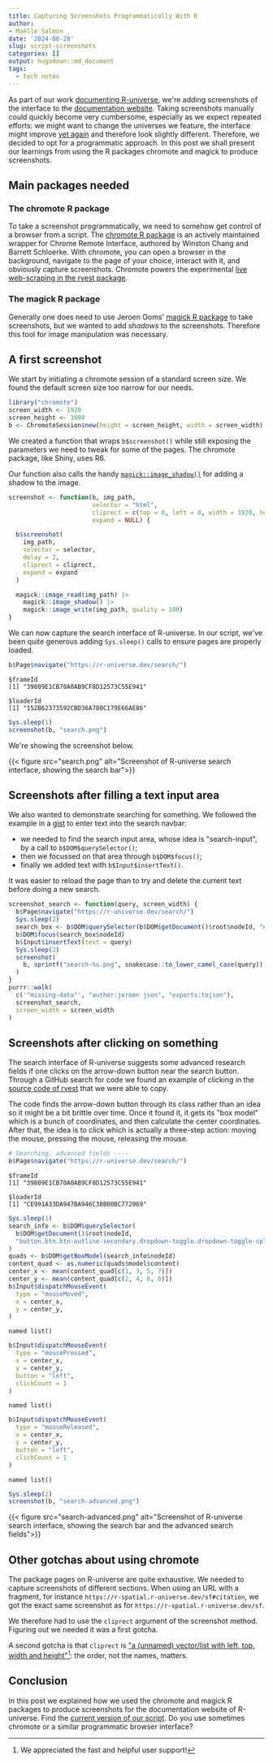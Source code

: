 ```yaml
---
title: Capturing Screenshots Programmatically With R
author: 
- Maëlle Salmon
date: '2024-08-28'
slug: script-screenshots
categories: []
output: hugodown::md_document
tags:
  - tech notes
---
```



As part of our work [documenting R-universe](/blog/2024/04/12/gsod-announcement/), 
we're adding screenshots of the interface to the [documentation website](https://docs.r-universe.org).
Taking screenshots manually could quickly become very cumbersome, especially as we expect repeated efforts: we might want to change the universes we feature, the interface might improve [yet again](/blog/2024/06/12/runiverse-frontend/) and therefore look slightly different.
Therefore, we decided to opt for a programmatic approach.
In this post we shall present our learnings from using the R packages chromote and magick to produce screenshots.

## Main packages needed

### The chromote R package

To take a screenshot programmatically, we need to somehow get control of a browser from a script.
The [chromote R package](https://rstudio.github.io/chromote/) is an actively maintained wrapper for Chrome Remote Interface, authored by Winston Chang and Barrett Schloerke.
With chromote, you can open a browser in the background, navigate to the page of your choice, interact with it, and obviously capture screenshots.
Chromote powers the experimental [live web-scraping in the rvest package](https://rvest.tidyverse.org/reference/read_html_live.html).

### The magick R package

Generally one does need to use Jeroen Ooms' [magick R package](https://docs.ropensci.org/magick/) to take screenshots, but we wanted to add _shadows_ to the screenshots.
Therefore this tool for image manipulation was necessary.

## A first screenshot

We start by initiating a chromote session of a standard screen size.
We found the default screen size too narrow for our needs.


``` r
library("chromote")
screen_width <- 1920
screen_height <- 1080
b <- ChromoteSession$new(height = screen_height, width = screen_width)
```

We created a function that wraps `b$screenshot()` while still exposing 
the parameters we need to tweak for some of the pages.
The chromote package, like Shiny, uses R6.

Our function also calls the handy [`magick::image_shadow()`](https://docs.ropensci.org/magick/reference/composite.html) for adding a shadow to the image.


``` r
screenshot <- function(b, img_path,
                       selector = "html",
                       cliprect = c(top = 0, left = 0, width = 1920, height = 1080),
                       expand = NULL) {

  b$screenshot(
    img_path,
    selector = selector,
    delay = 2,
    cliprect = cliprect,
    expand = expand
  )

  magick::image_read(img_path) |>
    magick::image_shadow() |>
    magick::image_write(img_path, quality = 100)
}
```

We can now capture the search interface of R-universe.
In our script, we've been quite generous adding `Sys.sleep()` calls to ensure pages are properly loaded.


``` r
b$Page$navigate("https://r-universe.dev/search/")
```

```
$frameId
[1] "39809E1CB70A0AB9CF8D12573C55E941"

$loaderId
[1] "152B62373592CBD36A780C179E66AE86"
```

``` r
Sys.sleep(1)
screenshot(b, "search.png")
```

We're showing the screenshot below.

{{< figure src="search.png" alt="Screenshot of R-universe search interface, showing the search bar">}}

## Screenshots after filling a text input area

We also wanted to demonstrate searching for something.
We followed the example in a [gist](https://gist.github.com/oganm/50a8020f718842aa3eee04dcfd57c198) to enter text into the search navbar: 

- we needed to find the search input area, whose idea is "search-input", by a call to `b$DOM$querySelector()`;
- then we focussed on that area through `b$DOM$focus()`;
- finally we added text with `b$Input$insertText()`.

It was easier to reload the page than to try and delete the current text before doing a new search.


``` r
screenshot_search <- function(query, screen_width) {
  b$Page$navigate("https://r-universe.dev/search/")
  Sys.sleep(2)
  search_box <- b$DOM$querySelector(b$DOM$getDocument()$root$nodeId, "#search-input")
  b$DOM$focus(search_box$nodeId)
  b$Input$insertText(text = query)
  Sys.sleep(2)
  screenshot(
    b, sprintf("search-%s.png", snakecase::to_lower_camel_case(query))
  )
}
purrr::walk(
  c('"missing-data"', "author:jeroen json", "exports:tojson"),
  screenshot_search,
  screen_width = screen_width
)
```

## Screenshots after clicking on something

The search interface of R-universe suggests some advanced research fields if one clicks on the arrow-down button near the search button.
Through a GitHub search for code we found an example of clicking in the [source code of rvest](https://github.com/tidyverse/rvest/blob/c9be5b8dd9d672e84dd0dc515e3a37ab5c03111f/R/live.R#L145) that we were able to copy.

The code finds the arrow-down button through its class rather than an idea so it might be a bit brittle over time.
Once it found it, it gets its "box model" which is a bunch of coordinates, and then calculate the center coordinates.
After that, the idea is to click which is actually a three-step action: moving the mouse, pressing the mouse, releasing the mouse.



``` r
# Searching, advanced fields ----
b$Page$navigate("https://r-universe.dev/search/")
```

```
$frameId
[1] "39809E1CB70A0AB9CF8D12573C55E941"

$loaderId
[1] "CE991A33DA947BA946C38B00BC772069"
```

``` r
Sys.sleep(1)
search_info <- b$DOM$querySelector(
  b$DOM$getDocument()$root$nodeId,
  "button.btn.btn-outline-secondary.dropdown-toggle.dropdown-toggle-split"
)
quads <- b$DOM$getBoxModel(search_info$nodeId)
content_quad <- as.numeric(quads$model$content)
center_x <- mean(content_quad[c(1, 3, 5, 7)])
center_y <- mean(content_quad[c(2, 4, 6, 8)])
b$Input$dispatchMouseEvent(
  type = "mouseMoved",
  x = center_x,
  y = center_y,
)
```

```
named list()
```

``` r
b$Input$dispatchMouseEvent(
  type = "mousePressed",
  x = center_x,
  y = center_y,
  button = "left",
  clickCount = 1
)
```

```
named list()
```

``` r
b$Input$dispatchMouseEvent(
  type = "mouseReleased",
  x = center_x,
  y = center_y,
  button = "left",
  clickCount = 1
)
```

```
named list()
```

``` r
Sys.sleep(2)
screenshot(b, "search-advanced.png")
```

{{< figure src="search-advanced.png" alt="Screenshot of R-universe search interface, showing the search bar and the advanced search fields">}}

## Other gotchas about using chromote

The package pages on R-universe are quite exhaustive. 
We needed to capture screenshots of different sections.
When using an URL with a fragment, for instance `https://r-spatial.r-universe.dev/sf#citation`, 
we got the exact same screenshot as for `https://r-spatial.r-universe.dev/sf`.

We therefore had to use the `cliprect` argument of the screenshot method.
Figuring out we needed it was a first gotcha.

A second gotcha is that `cliprect` is ["a (unnamed) vector/list with left, top, width and height"](https://github.com/rstudio/chromote/issues/168#issuecomment-2302422282)[^support]:
the order, not the names, matters.

[^support]: We appreciated the fast and helpful user support!

## Conclusion

In this post we explained how we used the chromote and magick R packages to produce screenshots for the documentation website of R-universe.
Find the [current version of our script](https://github.com/r-universe-org/hitchhikers-guide/blob/main/R/screenshots.R).
Do you use sometimes chromote or a similar programmatic browser interface?
